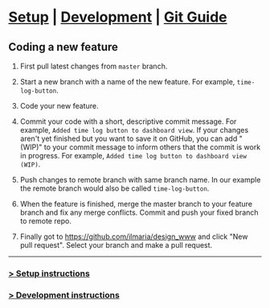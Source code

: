 # [Setup](../../) | [Development](README_DEV.md) | [Git Guide](README_GIT.md)

## Coding a new feature

1. First pull latest changes from `master` branch.

2. Start a new branch with a name of the new feature. For example, `time-log-button`.

3. Code your new feature.

4. Commit your code with a short, descriptive commit message. For example,
`Added time log button to dashboard view`. If your changes aren't yet finished but you want to
save it on GitHub, you can add "(WIP)" to your commit message to inform others that the commit
is work in progress. For example, `Added time log button to dashboard view (WIP)`.

5. Push changes to remote branch with same branch name. In our example the remote
branch would also be called `time-log-button`.

6. When the feature is finished, merge the master branch to your feature branch and fix any
merge conflicts. Commit and push your fixed branch to remote repo.

7. Finally got to <https://github.com/ilmaria/design_www> and click "New pull request".
Select your branch and make a pull request.

---

### [> Setup instructions](README.md)
### [> Development instructions](README_DEV.md)
